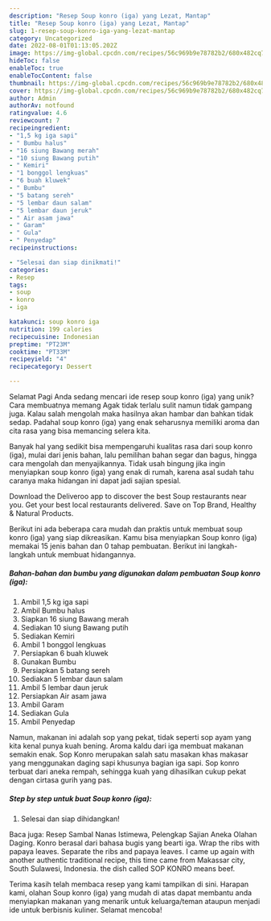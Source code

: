 ```yaml
---
description: "Resep Soup konro (iga) yang Lezat, Mantap"
title: "Resep Soup konro (iga) yang Lezat, Mantap"
slug: 1-resep-soup-konro-iga-yang-lezat-mantap
category: Uncategorized
date: 2022-08-01T01:13:05.202Z
image: https://img-global.cpcdn.com/recipes/56c969b9e78782b2/680x482cq70/soup-konro-iga-foto-resep-utama.jpg
hideToc: false
enableToc: true
enableTocContent: false
thumbnail: https://img-global.cpcdn.com/recipes/56c969b9e78782b2/680x482cq70/soup-konro-iga-foto-resep-utama.jpg
cover: https://img-global.cpcdn.com/recipes/56c969b9e78782b2/680x482cq70/soup-konro-iga-foto-resep-utama.jpg
author: Admin
authorAv: notfound
ratingvalue: 4.6
reviewcount: 7
recipeingredient:
- "1,5 kg iga sapi"
- " Bumbu halus"
- "16 siung Bawang merah"
- "10 siung Bawang putih"
- " Kemiri"
- "1 bonggol lengkuas"
- "6 buah kluwek"
- " Bumbu"
- "5 batang sereh"
- "5 lembar daun salam"
- "5 lembar daun jeruk"
- " Air asam jawa"
- " Garam"
- " Gula"
- " Penyedap"
recipeinstructions:

- "Selesai dan siap dinikmati!"
categories:
- Resep
tags:
- soup
- konro
- iga

katakunci: soup konro iga 
nutrition: 199 calories
recipecuisine: Indonesian
preptime: "PT23M"
cooktime: "PT33M"
recipeyield: "4"
recipecategory: Dessert

---
```



Selamat Pagi Anda sedang mencari ide resep soup konro (iga) yang unik? Cara membuatnya memang Agak tidak terlalu sulit namun tidak gampang juga. Kalau salah mengolah maka hasilnya akan hambar dan bahkan tidak sedap. Padahal soup konro (iga) yang enak seharusnya memiliki aroma dan cita rasa yang bisa memancing selera kita.


Banyak hal yang sedikit bisa mempengaruhi kualitas rasa dari soup konro (iga), mulai dari jenis bahan, lalu pemilihan bahan segar dan bagus, hingga cara mengolah dan menyajikannya. Tidak usah bingung jika ingin menyiapkan soup konro (iga) yang enak di rumah, karena asal sudah tahu caranya maka hidangan ini dapat jadi sajian spesial.

Download the Deliveroo app to discover the best Soup restaurants near you. Get your best local restaurants delivered. Save on Top Brand, Healthy &amp; Natural Products.


Berikut ini ada beberapa cara mudah dan praktis untuk membuat soup konro (iga) yang siap dikreasikan. Kamu bisa menyiapkan Soup konro (iga) memakai 15 jenis bahan dan 0 tahap pembuatan. Berikut ini langkah-langkah untuk membuat hidangannya.

<!--inarticleads1-->

##### Bahan-bahan dan bumbu yang digunakan dalam pembuatan Soup konro (iga):

1. Ambil 1,5 kg iga sapi
1. Ambil  Bumbu halus
1. Siapkan 16 siung Bawang merah
1. Sediakan 10 siung Bawang putih
1. Sediakan  Kemiri
1. Ambil 1 bonggol lengkuas
1. Persiapkan 6 buah kluwek
1. Gunakan  Bumbu
1. Persiapkan 5 batang sereh
1. Sediakan 5 lembar daun salam
1. Ambil 5 lembar daun jeruk
1. Persiapkan  Air asam jawa
1. Ambil  Garam
1. Sediakan  Gula
1. Ambil  Penyedap


Namun, makanan ini adalah sop yang pekat, tidak seperti sop ayam yang kita kenal punya kuah bening. Aroma kaldu dari iga membuat makanan semakin enak. Sop Konro merupakan salah satu masakan khas makasar yang menggunakan daging sapi khusunya bagian iga sapi. Sop konro terbuat dari aneka rempah, sehingga kuah yang dihasilkan cukup pekat dengan cirtasa gurih yang pas. 

<!--inarticleads2-->

##### Step by step untuk buat Soup konro (iga):


1. Selesai dan siap dihidangkan!

Baca juga: Resep Sambal Nanas Istimewa, Pelengkap Sajian Aneka Olahan Daging. Konro berasal dari bahasa bugis yang bearti iga. Wrap the ribs with papaya leaves. Separate the ribs and papaya leaves. I came up again with another authentic traditional recipe, this time came from Makassar city, South Sulawesi, Indonesia. the dish called SOP KONRO means beef. 

Terima kasih telah membaca resep yang kami tampilkan di sini. Harapan kami, olahan Soup konro (iga) yang mudah di atas dapat membantu anda menyiapkan makanan yang menarik untuk keluarga/teman ataupun menjadi ide untuk berbisnis kuliner. Selamat mencoba!
